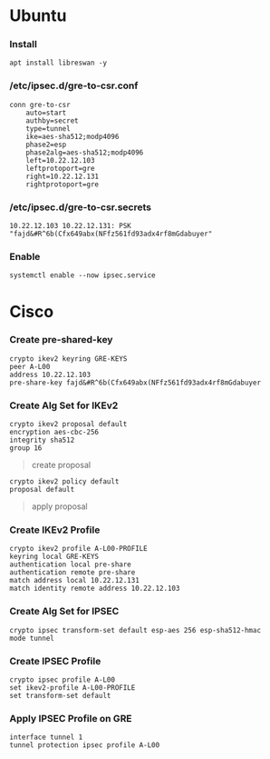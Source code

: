 # Ubuntu
### Install
```
apt install libreswan -y
```
### /etc/ipsec.d/gre-to-csr.conf
```
conn gre-to-csr
    auto=start
    authby=secret
    type=tunnel
    ike=aes-sha512;modp4096
    phase2=esp
    phase2alg=aes-sha512;modp4096
    left=10.22.12.103
    leftprotoport=gre
    right=10.22.12.131
    rightprotoport=gre
```
### /etc/ipsec.d/gre-to-csr.secrets
```
10.22.12.103 10.22.12.131: PSK "fajd&#R^6b(Cfx649abx(NFfz561fd93adx4rf8mGdabuyer"
```
### Enable
```
systemctl enable --now ipsec.service 
```

# Cisco
### Create pre-shared-key
```
crypto ikev2 keyring GRE-KEYS
peer A-L00
address 10.22.12.103
pre-share-key fajd&#R^6b(Cfx649abx(NFfz561fd93adx4rf8mGdabuyer
```
### Create Alg Set for IKEv2
```
crypto ikev2 proposal default
encryption aes-cbc-256
integrity sha512
group 16
```
> create proposal
```
crypto ikev2 policy default
proposal default
```
> apply proposal
### Create IKEv2 Profile
```
crypto ikev2 profile A-L00-PROFILE
keyring local GRE-KEYS
authentication local pre-share
authentication remote pre-share
match address local 10.22.12.131
match identity remote address 10.22.12.103
```
### Create Alg Set for IPSEC
```
crypto ipsec transform-set default esp-aes 256 esp-sha512-hmac
mode tunnel 
```
### Create IPSEC Profile
```
crypto ipsec profile A-L00
set ikev2-profile A-L00-PROFILE
set transform-set default
```
### Apply IPSEC Profile on GRE
```
interface tunnel 1
tunnel protection ipsec profile A-L00
```
